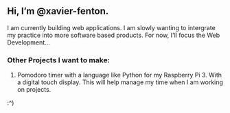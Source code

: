 ## Hi, I’m @xavier-fenton.


I am currently building web applications. 
I am slowly wanting to intergrate my practice into more software based products. For now, I'll focus the Web Development...


### Other Projects I want to make:

1. Pomodoro timer with a language like Python for my Raspberry Pi 3. With a digital touch display. This will help manage my time when I am working on projects. 

:^)

<!---
xavier-fenton/xavier-fenton is a ✨ special ✨ repository because its `README.md` (this file) appears on your GitHub profile.
You can click the Preview link to take a look at your changes.
--->
